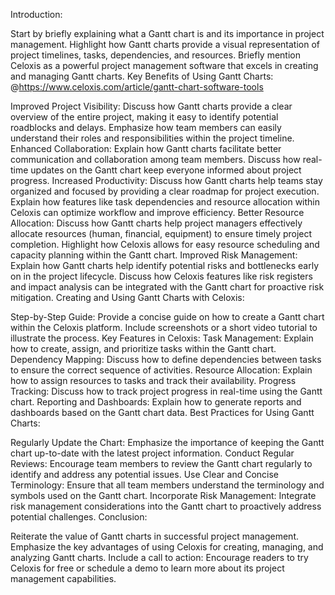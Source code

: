 Introduction:

Start by briefly explaining what a Gantt chart is and its importance in project management.
Highlight how Gantt charts provide a visual representation of project timelines, tasks, dependencies, and resources.
Briefly mention Celoxis as a powerful project management software that excels in creating and managing Gantt charts.
Key Benefits of Using Gantt Charts: @https://www.celoxis.com/article/gantt-chart-software-tools

Improved Project Visibility:
Discuss how Gantt charts provide a clear overview of the entire project, making it easy to identify potential roadblocks and delays.
Emphasize how team members can easily understand their roles and responsibilities within the project timeline.
Enhanced Collaboration:
Explain how Gantt charts facilitate better communication and collaboration among team members.
Discuss how real-time updates on the Gantt chart keep everyone informed about project progress.
Increased Productivity:
Discuss how Gantt charts help teams stay organized and focused by providing a clear roadmap for project execution.
Explain how features like task dependencies and resource allocation within Celoxis can optimize workflow and improve efficiency.
Better Resource Allocation:
Discuss how Gantt charts help project managers effectively allocate resources (human, financial, equipment) to ensure timely project completion.
Highlight how Celoxis allows for easy resource scheduling and capacity planning within the Gantt chart.
Improved Risk Management:
Explain how Gantt charts help identify potential risks and bottlenecks early on in the project lifecycle.
Discuss how Celoxis features like risk registers and impact analysis can be integrated with the Gantt chart for proactive risk mitigation.
Creating and Using Gantt Charts with Celoxis:

Step-by-Step Guide:
Provide a concise guide on how to create a Gantt chart within the Celoxis platform.
Include screenshots or a short video tutorial to illustrate the process.
Key Features in Celoxis:
Task Management: Explain how to create, assign, and prioritize tasks within the Gantt chart.
Dependency Mapping: Discuss how to define dependencies between tasks to ensure the correct sequence of activities.
Resource Allocation: Explain how to assign resources to tasks and track their availability.
Progress Tracking: Discuss how to track project progress in real-time using the Gantt chart.
Reporting and Dashboards: Explain how to generate reports and dashboards based on the Gantt chart data.
Best Practices for Using Gantt Charts:

Regularly Update the Chart: Emphasize the importance of keeping the Gantt chart up-to-date with the latest project information.
Conduct Regular Reviews: Encourage team members to review the Gantt chart regularly to identify and address any potential issues.
Use Clear and Concise Terminology: Ensure that all team members understand the terminology and symbols used on the Gantt chart.
Incorporate Risk Management: Integrate risk management considerations into the Gantt chart to proactively address potential challenges.
Conclusion:

Reiterate the value of Gantt charts in successful project management.
Emphasize the key advantages of using Celoxis for creating, managing, and analyzing Gantt charts.
Include a call to action: Encourage readers to try Celoxis for free or schedule a demo to learn more about its project management capabilities.
